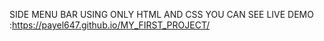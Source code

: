 SIDE MENU BAR USING ONLY HTML AND CSS
YOU CAN SEE LIVE DEMO :https://payel647.github.io/MY_FIRST_PROJECT/
